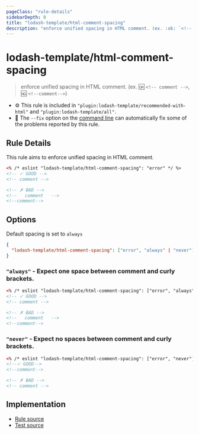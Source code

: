 ```yaml
---
pageClass: "rule-details"
sidebarDepth: 0
title: "lodash-template/html-comment-spacing"
description: "enforce unified spacing in HTML comment. (ex. :ok: `<!-- comment -->`, :ng: `<!--comment-->`)"
---
```

# lodash-template/html-comment-spacing
> enforce unified spacing in HTML comment. (ex. :ok: `<!-- comment -->`, :ng: `<!--comment-->`)

- :gear: This rule is included in `"plugin:lodash-template/recommended-with-html"` and `"plugin:lodash-template/all"`.
- :wrench: The `--fix` option on the [command line](https://eslint.org/docs/user-guide/command-line-interface#fixing-problems) can automatically fix some of the problems reported by this rule.

## Rule Details

This rule aims to enforce unified spacing in HTML comment.

```html
<% /* eslint "lodash-template/html-comment-spacing": "error" */ %>
<!-- ✓ GOOD -->
<!-- comment -->

<!-- ✗ BAD -->
<!--   comment   -->
<!--comment-->
```

## Options

Default spacing is set to `always`

```json
{
  "lodash-template/html-comment-spacing": ["error", "always" | "never"]
}
```

### `"always"` - Expect one space between comment and curly brackets.

```html
<% /* eslint "lodash-template/html-comment-spacing": ["error", "always"] */ %>
<!-- ✓ GOOD -->
<!-- comment -->

<!-- ✗ BAD -->
<!--   comment   -->
<!--comment-->
```

### `"never"` - Expect no spaces between comment and curly brackets.

```html
<% /* eslint "lodash-template/html-comment-spacing": ["error", "never"] */ %>
<!--✓ GOOD-->
<!--comment-->

<!-- ✗ BAD -->
<!-- comment -->
```

## Implementation

- [Rule source](https://github.com/ota-meshi/eslint-plugin-lodash-template/blob/master/lib/rules/html-comment-spacing.js)
- [Test source](https://github.com/ota-meshi/eslint-plugin-lodash-template/blob/master/tests/lib/rules/html-comment-spacing.js)
